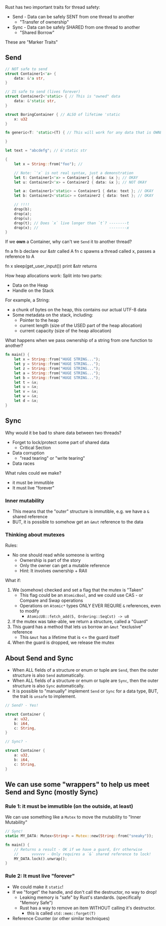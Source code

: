 Rust has two important traits for thread safety:

* Send - Data can be safely SENT from one thread to another
    * "Transfer of ownership"
* Sync - Data can be safely SHARED from one thread to another
    * "Shared Borrow"

These are "Marker Traits"

## Send

```rust
// NOT safe to send
struct Container1<'a> {
    data: &'a str,
}

// IS safe to send (lives forever)
struct Container2<'static> { // This is "owned" data
    data: &'static str,
}

struct BoringContainer { // ALSO of lifetime 'static
    x: u32
}

fn generic<T: 'static>(T) { // This will work for any data that is OWNED

}

let text = "abcdefg"; // &'static str

{
    let x = String::from("foo"); //

    // Note: `'x` is not real syntax, just a demonstration
    let t: Container1<'x> = Container1 { data: &x }; // OKAY
    let u: Container2<'x> = Container2 { data: &x }; // NOT OKAY

    let a: Container1<'static> = Container1 { data: text }; // OKAY
    let b: Container2<'static> = Container2 { data: text }; // OKAY

    // !!!!
    drop(b);
    drop(a);
    drop(u);
    drop(t); // Does `x` live longer than `t`? --------t
    drop(x); //                                --------x
}
```

If we **own** a Container, why can't we `Send` it to another thread?


fn a
    fn b
    declare our &str called A
        fn c
            spawns a thread called x, passes a reference to A


fn x
    sleep(get_user_input())
    print &str
    returns

How heap allocations work: Split into two parts:

* Data on the Heap
* Handle on the Stack

For example, a String:

* a chunk of bytes on the heap, this contains our actual UTF-8 data
* Some metadata on the stack, including:
    * Pointer to the heap
    * current length (size of the USED part of the heap allocation)
    * current capacity (size of the heap allocation)

What happens when we pass ownership of a string from one function to another?

```rust
fn main() {
    let x = String::from("HUGE STRING...");
    let y = String::from("HUGE STRING...");
    let z = String::from("HUGE STRING...");
    let a = String::from("HUGE STRING...");
    let b = String::from("HUGE STRING...");
    let t = &x;
    let u = &x;
    let v = &x;
    let w = &x;
    let d = &x;
}
```

## Sync

Why would it be bad to share data between two threads?

* Forget to lock/protect some part of shared data
    * Critical Section
* Data corruption
    * "read tearing" or "write tearing"
* Data races

What rules could we make?

* it must be immutible
* It must live "forever"

### Inner mutability

* This means that the "outer" structure is immutible, e.g. we have a `&` shared reference
* BUT, it is possible to somehow get an `&mut` reference to the data

### Thinking about mutexes

Rules:

* No one should read while someone is writing
    * Ownership is part of the story
    * Only the owner can get a mutable reference
    * Hint: It involves ownership + RAII

What if:

1. We (somehow) checked and set a flag that the mutex is "Taken"
    * This flag could be an `AtomicBool`, and we could use CAS - or Compare and Swap operations
    * Operations on `Atomic*` types ONLY EVER REQURE `&` references, even to modify
        * `AtomicU8::fetch_add(5, Ordering::SeqCst) -> u8`
2. If the mutex was take-able, we return a structure, called a "Guard"
3. This guard has a method that lets us borrow an `&mut` "exclusive" reference
    * This `&mut` has a lifetime that is <= the guard itself
4. When the guard is dropped, we release the mutex

## About Send and Sync

* When ALL fields of a structure or enum or tuple are `Send`, then the outer structure is also `Send` automatically.
* When ALL fields of a structure or enum or tuple are `Sync`, then the outer structure is also `Sync` automatically.
* It is possible to "manually" implement `Send` or `Sync` for a data type, BUT, the trait is `unsafe` to implement.

```rust
// Send? - Yes!

struct Container {
    a: u32,
    b: i64,
    c: String,
}
```

```rust
// Sync? -

struct Container {
    a: u32,
    b: i64,
    c: String,
}
```

## We can use some "wrappers" to help us meet Send and Sync (mostly Sync)

### Rule 1: it must be immutible (on the outside, at least)

We can use something like a `Mutex` to move the mutability to "Inner Mutability"

```rust
// Sync!
static MY_DATA: Mutex<String> = Mutex::new(String::from("sneaky"));

fn main() {
    // Returns a result - OK if we have a guard, Err otherwise
    //      vvvvvv - Only requires a `&` shared reference to lock!
    MY_DATA.lock().unwrap();
}
```

### Rule 2: It must live "forever"

* We could make it `static`!
* If we "forget" the handle, and don't call the destructor, no way to drop!
    * Leaking memory is "safe" by Rust's standards. (specifically "Memory Safe")
    * Rust has a way to remove an item WITHOUT calling it's destructor.
        * this is called `std::mem::forget(T)`
* Reference Counter (or other similar techniques)
